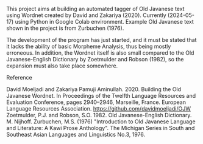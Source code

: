This project aims at building an automated tagger of Old Javanese text using Wordnet created by David and Zakariya (2020). Currently (2024-05-17) using Python in Google Colab environment. Example Old Javanese text shown in the project is from Zurbuchen (1976).

The development of the program has just started, and it must be stated that it lacks the ability of basic Morpheme Analysis, thus being mostly erroneous. In addition, the Wordnet itself is also small compared to the Old Javanese-English Dictionary by Zoetmulder and Robson (1982), so the expansion must also take place somewhere.

Reference

David Moeljadi and Zakariya Pamuji Aminullah. 2020. Building the Old Javanese Wordnet. In Proceedings of the Twelfth Language Resources and Evaluation Conference, pages 2940–2946, Marseille, France. European Language Resources Association. https://github.com/davidmoeljadi/OJW 
Zoetmulder, P.J. and Robson, S.O. 1982. Old Javanese-English Dictionary. M. Nijhoff.
Zurbuchen, M.S. (1976) "Introduction to Old Javanese Language and Literature: A Kawi Prose Anthology". The Michigan Series in South and Southeast Asian Languages and Linguistics No.3, 1976.
